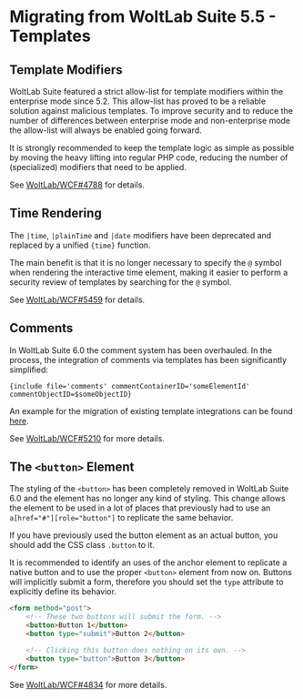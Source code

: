 # Migrating from WoltLab Suite 5.5 - Templates

## Template Modifiers

WoltLab Suite featured a strict allow-list for template modifiers within the enterprise mode since 5.2.
This allow-list has proved to be a reliable solution against malicious templates.
To improve security and to reduce the number of differences between enterprise mode and non-enterprise mode the allow-list will always be enabled going forward.

It is strongly recommended to keep the template logic as simple as possible by moving the heavy lifting into regular PHP code, reducing the number of (specialized) modifiers that need to be applied.

See [WoltLab/WCF#4788](https://github.com/WoltLab/WCF/pull/4788) for details.

## Time Rendering

The `|time`, `|plainTime` and `|date` modifiers have been deprecated and replaced by a unified `{time}` function.

The main benefit is that it is no longer necessary to specify the `@` symbol when rendering the interactive time element, making it easier to perform a security review of templates by searching for the `@` symbol.

See [WoltLab/WCF#5459](https://github.com/WoltLab/WCF/pull/5459) for details.

## Comments

In WoltLab Suite 6.0 the comment system has been overhauled.
In the process, the integration of comments via templates has been significantly simplified:

```smarty
{include file='comments' commentContainerID='someElementId' commentObjectID=$someObjectID}
```

An example for the migration of existing template integrations can be found [here](https://github.com/WoltLab/WCF/commit/b1d5f7cc6b81ae7fd938603bb20a3a454a531a96#diff-3419ed2f17fa84a70caf0d99511d5ac2a7704c62f24cc7042984d7a9932525ce).

See [WoltLab/WCF#5210](https://github.com/WoltLab/WCF/pull/5210) for more details.

## The `<button>` Element

The styling of the `<button>` has been completely removed in WoltLab Suite 6.0 and the element has no longer any kind of styling.
This change allows the element to be used in a lot of places that previously had to use an `a[href="#"][role="button"]` to replicate the same behavior.

If you have previously used the button element as an actual button, you should add the CSS class `.button` to it.

It is recommended to identify an uses of the anchor element to replicate a native button and to use the proper `<button>` element from now on.
Buttons will implicitly submit a form, therefore you should set the `type` attribute to explicitly define its behavior.

```html
<form method="post">
    <!-- These two buttons will submit the form. -->
    <button>Button 1</button>
    <button type="submit">Button 2</button>

    <!-- Clicking this button does nothing on its own. -->
    <button type="button">Button 3</button>
</form>
```

See [WoltLab/WCF#4834](https://github.com/WoltLab/WCF/issues/4834) for more details.
